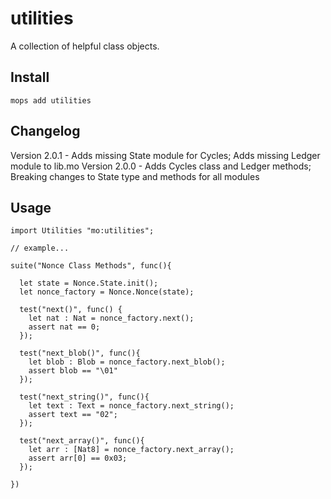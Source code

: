 # utilities
A collection of helpful class objects.

## Install
```
mops add utilities
```

## Changelog
Version 2.0.1 - Adds missing State module for Cycles; Adds missing Ledger module to lib.mo
Version 2.0.0 - Adds Cycles class and Ledger methods; Breaking changes to State type and methods for all modules

## Usage
```motoko
import Utilities "mo:utilities";

// example...

suite("Nonce Class Methods", func(){

  let state = Nonce.State.init();
  let nonce_factory = Nonce.Nonce(state);

  test("next()", func() {
    let nat : Nat = nonce_factory.next();
  	assert nat == 0;
  });

  test("next_blob()", func(){
	let blob : Blob = nonce_factory.next_blob();
	assert blob == "\01"
  });

  test("next_string()", func(){
	let text : Text = nonce_factory.next_string();
    assert text == "02";
  });

  test("next_array()", func(){
	let arr : [Nat8] = nonce_factory.next_array();
	assert arr[0] == 0x03;
  });

})
```